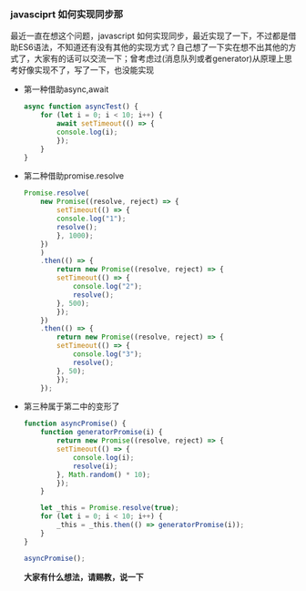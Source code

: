 ### javasciprt 如何实现同步那

最近一直在想这个问题，javascript 如何实现同步，最近实现了一下，不过都是借助ES6语法，不知道还有没有其他的实现方式？自己想了一下实在想不出其他的方式了，大家有的话可以交流一下；曾考虑过(消息队列或者generator)从原理上思考好像实现不了，写了一下，也没能实现

- 第一种借助async,await

    ```javascript
    async function asyncTest() {
        for (let i = 0; i < 10; i++) {
            await setTimeout(() => {
            console.log(i);
            });
        }
    }
    ```

- 第二种借助promise.resolve

    ```javascript
    Promise.resolve(
        new Promise((resolve, reject) => {
            setTimeout(() => {
            console.log("1");
            resolve();
            }, 1000);
        })
        )
        .then(() => {
            return new Promise((resolve, reject) => {
            setTimeout(() => {
                console.log("2");
                resolve();
            }, 500);
            });
        })
        .then(() => {
            return new Promise((resolve, reject) => {
            setTimeout(() => {
                console.log("3");
                resolve();
            }, 50);
            });
        });
    ```

- 第三种属于第二中的变形了

    ```javascript
    function asyncPromise() {
        function generatorPromise(i) {
            return new Promise((resolve, reject) => {
            setTimeout(() => {
                console.log(i);
                resolve(i);
            }, Math.random() * 10);
            });
        }

        let _this = Promise.resolve(true);
        for (let i = 0; i < 10; i++) {
            _this = _this.then(() => generatorPromise(i));
        }
    }

    asyncPromise();
    ```

  **大家有什么想法，请赐教，说一下**
